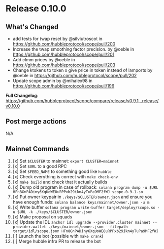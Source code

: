 # Release 0.10.0

## What's Changed

* add tests for twap reset by @silviutroscot in <https://github.com/hubbleprotocol/scope/pull/200>
* Increase the twap smoothing factor precision. by @oeble in <https://github.com/hubbleprotocol/scope/pull/201>
* Add clmm prices by @oeble in <https://github.com/hubbleprotocol/scope/pull/203>
* Change ktokens to token x give price in token instead of lamports by @oeble in <https://github.com/hubbleprotocol/scope/pull/202>
* Update scope admin by @mihalex98 in <https://github.com/hubbleprotocol/scope/pull/196>

**Full Changelog**: <https://github.com/hubbleprotocol/scope/compare/release/v0.9.1...release/v0.10.0>

## Post merge actions

N/A

## Mainnet Commands

1. [x] Set `$CLUSTER` to mainnet: `export CLUSTER=mainnet`
2. [x] Set `$URL` to a good RPC
3. [x] Set `$FEED_NAME` to something good like `hubble`
4. [x] Check everything is correct with `make check-env`
5. [x] `make build` and check that it actually builds
6. [x] Dump old program in case of rollback: `solana program dump -u $URL HFn8GnPADiny6XqUoWE8uRPPxb29ikn4yTuPa9MF2fWJ scope-0.9.1.so`
7. [x] Put owner keypair in `./keys/$CLUSTER/owner.json` and ensure you have enough funds: `solana balance keys/mainnet/owner.json -u m`
8. [x] Write buffer `solana program write-buffer target/deploy/scope.so -u $URL -k ./keys/$CLUSTER/owner.json`
9. [x] Make proposal on squads
10. [x] Update the IDL `anchor idl upgrade --provider.cluster mainnet --provider.wallet ./keys/mainnet/owner.json --filepath target/idl/scope.json HFn8GnPADiny6XqUoWE8uRPPxb29ikn4yTuPa9MF2fWJ`
11. [ ] Launch the bot (possible with `make crank`)
12. [ ] Merge hubble infra PR to release the bot
